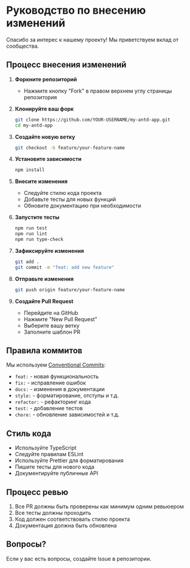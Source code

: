 # Руководство по внесению изменений

Спасибо за интерес к нашему проекту! Мы приветствуем вклад от сообщества.

## Процесс внесения изменений

1. **Форкните репозиторий**
   - Нажмите кнопку "Fork" в правом верхнем углу страницы репозитория

2. **Клонируйте ваш форк**
   ```bash
   git clone https://github.com/YOUR-USERNAME/my-antd-app.git
   cd my-antd-app
   ```

3. **Создайте новую ветку**
   ```bash
   git checkout -b feature/your-feature-name
   ```

4. **Установите зависимости**
   ```bash
   npm install
   ```

5. **Внесите изменения**
   - Следуйте стилю кода проекта
   - Добавьте тесты для новых функций
   - Обновите документацию при необходимости

6. **Запустите тесты**
   ```bash
   npm run test
   npm run lint
   npm run type-check
   ```

7. **Зафиксируйте изменения**
   ```bash
   git add .
   git commit -m "feat: add new feature"
   ```

8. **Отправьте изменения**
   ```bash
   git push origin feature/your-feature-name
   ```

9. **Создайте Pull Request**
   - Перейдите на GitHub
   - Нажмите "New Pull Request"
   - Выберите вашу ветку
   - Заполните шаблон PR

## Правила коммитов

Мы используем [Conventional Commits](https://www.conventionalcommits.org/):

- `feat:` - новая функциональность
- `fix:` - исправление ошибок
- `docs:` - изменения в документации
- `style:` - форматирование, отступы и т.д.
- `refactor:` - рефакторинг кода
- `test:` - добавление тестов
- `chore:` - обновление зависимостей и т.д.

## Стиль кода

- Используйте TypeScript
- Следуйте правилам ESLint
- Используйте Prettier для форматирования
- Пишите тесты для нового кода
- Документируйте публичные API

## Процесс ревью

1. Все PR должны быть проверены как минимум одним ревьюером
2. Все тесты должны проходить
3. Код должен соответствовать стилю проекта
4. Документация должна быть обновлена

## Вопросы?

Если у вас есть вопросы, создайте Issue в репозитории. 